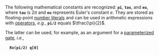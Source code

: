 The following mathematical constants are recognized:
**`pi`**, **`tau`**, and **`eu`**, where **`tau`** is $2\pi$ and **`eu`** represents Euler's constant $e$.
They are stored as floating-point [number literals](../tokens/literals.md)
and can be used in arithmetic expressions with [operators](../tokens/operators_and_punctuators.md),
_e.g._, **`pi/2`** equals $\tfrac{\pi}{2}$. 

The latter can be used, for example, as an argument for a
[parameterized gate](../statements/instructions/unitary_instructions.md#gates),
_i.e._,

&emsp;**`Rx(pi/2) q[0]`**
